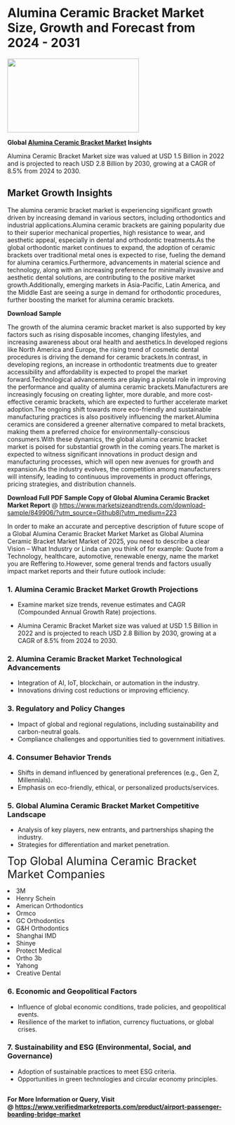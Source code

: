 <H1>Alumina Ceramic Bracket Market Size, Growth and Forecast from 2024 - 2031</H1><img class="aligncenter size-medium wp-image-584254" src="https://thirdeyenews.in/wp-content/uploads/2024/09/Global-Market-Research-300x168.jpeg" alt="" width="300" height="168" /><p><strong>Global&nbsp;<a href="https://www.marketsizeandtrends.com/download-sample/849906/?utm_source=Github8j?utm_medium=223">Alumina Ceramic Bracket Market</a> Insights</strong></p><p>Alumina Ceramic Bracket Market size was valued at USD 1.5 Billion in 2022 and is projected to reach USD 2.8 Billion by 2030, growing at a CAGR of 8.5% from 2024 to 2030.</p><p><h2>Market Growth Insights</h2> <p>The alumina ceramic bracket market is experiencing significant growth driven by increasing demand in various sectors, including orthodontics and industrial applications.Alumina ceramic brackets are gaining popularity due to their superior mechanical properties, high resistance to wear, and aesthetic appeal, especially in dental and orthodontic treatments.As the global orthodontic market continues to expand, the adoption of ceramic brackets over traditional metal ones is expected to rise, fueling the demand for alumina ceramics.Furthermore, advancements in material science and technology, along with an increasing preference for minimally invasive and aesthetic dental solutions, are contributing to the positive market growth.Additionally, emerging markets in Asia-Pacific, Latin America, and the Middle East are seeing a surge in demand for orthodontic procedures, further boosting the market for alumina ceramic brackets.</p> <p><strong>Download Sample</strong></p> <p>The growth of the alumina ceramic bracket market is also supported by key factors such as rising disposable incomes, changing lifestyles, and increasing awareness about oral health and aesthetics.In developed regions like North America and Europe, the rising trend of cosmetic dental procedures is driving the demand for ceramic brackets.In contrast, in developing regions, an increase in orthodontic treatments due to greater accessibility and affordability is expected to propel the market forward.Technological advancements are playing a pivotal role in improving the performance and quality of alumina ceramic brackets.Manufacturers are increasingly focusing on creating lighter, more durable, and more cost-effective ceramic brackets, which are expected to further accelerate market adoption.The ongoing shift towards more eco-friendly and sustainable manufacturing practices is also positively influencing the market.Alumina ceramics are considered a greener alternative compared to metal brackets, making them a preferred choice for environmentally-conscious consumers.With these dynamics, the global alumina ceramic bracket market is poised for substantial growth in the coming years.The market is expected to witness significant innovations in product design and manufacturing processes, which will open new avenues for growth and expansion.As the industry evolves, the competition among manufacturers will intensify, leading to continuous improvements in product offerings, pricing strategies, and distribution channels.</p> <p><span class=""><strong>Download Full PDF Sample Copy of Global Alumina Ceramic Bracket Market Report</strong> @ <a href="https://www.marketsizeandtrends.com/download-sample/849906/?utm_source=Github8j?utm_medium=223" target="_blank">https://www.marketsizeandtrends.com/download-sample/849906/?utm_source=Github8j?utm_medium=223</a></span></p><p>In order to make an accurate and perceptive description of future scope of a Global&nbsp;Alumina Ceramic Bracket Market Market as Global&nbsp;Alumina Ceramic Bracket Market Market of 2025, you need to describe a clear Vision &ndash; What Industry or Linda can you think of for example: Quote from a Technology, healthcare, automotive, renewable energy, name the market you are Reffering to.However, some general trends and factors usually impact market reports and their future outlook include:</p><h3>1.&nbsp;<strong>Alumina Ceramic Bracket Market Growth Projections</strong></h3><ul><li>Examine market size trends, revenue estimates and CAGR (Compounded Annual Growth Rate) projections.</li><li><p>Alumina Ceramic Bracket Market size was valued at USD 1.5 Billion in 2022 and is projected to reach USD 2.8 Billion by 2030, growing at a CAGR of 8.5% from 2024 to 2030.</p></li></ul><h3>2.&nbsp;<strong>Alumina Ceramic Bracket Market Technological Advancements</strong></h3><ul><li>Integration of AI, IoT, blockchain, or automation in the industry.</li><li>Innovations driving cost reductions or improving efficiency.</li></ul><h3>3.&nbsp;<strong>Regulatory and Policy Changes</strong></h3><ul><li>Impact of global and regional regulations, including sustainability and carbon-neutral goals.</li><li>Compliance challenges and opportunities tied to government initiatives.</li></ul><h3>4.&nbsp;<strong>Consumer Behavior Trends</strong></h3><ul><li>Shifts in demand influenced by generational preferences (e.g., Gen Z, Millennials).</li><li>Emphasis on eco-friendly, ethical, or personalized products/services.</li></ul><h3>5.&nbsp;<strong>Global Alumina Ceramic Bracket Market Competitive Landscape</strong></h3><ul><li>Analysis of key players, new entrants, and partnerships shaping the industry.</li><li>Strategies for differentiation and market penetration.</li></ul><p data-pm-slice="1 1 []"><span style="color: inherit; font-family: inherit; font-size: 25px;">Top Global Alumina Ceramic Bracket Market Companies</span></p><div class="" data-test-id=""><p><li>3M</li><li> Henry Schein</li><li> American Orthodontics</li><li> Ormco</li><li> GC Orthodontics</li><li> G&H Orthodontics</li><li> Shanghai IMD</li><li> Shinye</li><li> Protect Medical</li><li> Ortho 3b</li><li> Yahong</li><li> Creative Dental</li></p></div><h3>6.&nbsp;<strong>Economic and Geopolitical Factors</strong></h3><ul><li>Influence of global economic conditions, trade policies, and geopolitical events.</li><li>Resilience of the market to inflation, currency fluctuations, or global crises.</li></ul><h3>7.&nbsp;<strong>Sustainability and ESG (Environmental, Social, and Governance)</strong></h3><ul><li>Adoption of sustainable practices to meet ESG criteria.</li><li>Opportunities in green technologies and circular economy principles.</li></ul><h2><strong style="font-size: 14px;">For More Information or Query, Visit @&nbsp;</strong><a style="background-color: #ffffff; font-size: 14px;" href="https://www.marketsizeandtrends.com/report/alumina-ceramic-bracket-market/" target="_blank">https://www.verifiedmarketreports.com/product/airport-passenger-boarding-bridge-market</a></h2>